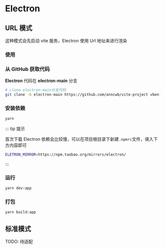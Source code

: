 # Electron

## URL 模式

这种模式会先启动 vite 服务，Electron 使用 Url 地址来进行渲染

### 使用

### 从 GitHub 获取代码

**Electron** 代码在 **electron-main** 分支

```bash
# clone electron-main分支代码
git clone -b electron-main https://github.com/anncwb/vite-project vben-admin-electron
```

### 安装依赖

```bash
yarn
```

::: tip 提示

首次下载 Electron 依赖会比较慢，可以在项目根目录下新建`.npmrc`文件，填入下方内容即可

```bash
ELETRON_MIRROR=https://npm.taobao.org/mirrors/electron/
```

:::

### 运行

```bash
yarn dev:app
```

### 打包

```bash
yarn build:app
```

## 标准模式

TODO: 待适配
